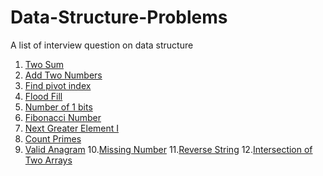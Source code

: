 # Data-Structure-Problems
A list of interview question on data structure
1. [Two Sum](https://github.com/reshma67/Data-Structure-Problems/blob/master/Two%20Sum)
2. [Add Two Numbers](https://github.com/reshma67/Data-Structure-Problems/blob/master/Add%20Two%20Numbers)
3. [Find pivot index](https://github.com/reshma67/Data-Structure-Problems/blob/master/find-pivot-index)
4. [Flood Fill](https://github.com/reshma67/Data-Structure-Problems/blob/master/Flood%20Fill)
5. [Number of 1 bits](https://github.com/reshma67/Data-Structure-Problems/blob/master/Number%20of%201%20bits)
6. [Fibonacci Number](https://github.com/reshma67/Data-Structure-Problems/blob/master/Fibonacci%20Number)
7. [Next Greater Element I](https://github.com/reshma67/Data-Structure-Problems/blob/master/Next%20Greater%20Element%20I)
8. [Count Primes](https://github.com/reshma67/Data-Structure-Problems/blob/master/Count%20Primes)
9. [Valid Anagram](https://github.com/reshma67/Data-Structure-Problems/blob/master/Valid%20Anagram)
10.[Missing Number](https://github.com/reshma67/Data-Structure-Problems/blob/master/Missing%20Number)
11.[Reverse String](https://github.com/reshma67/Data-Structure-Problems/blob/master/Reverse%20String)
12.[Intersection of Two Arrays]()
